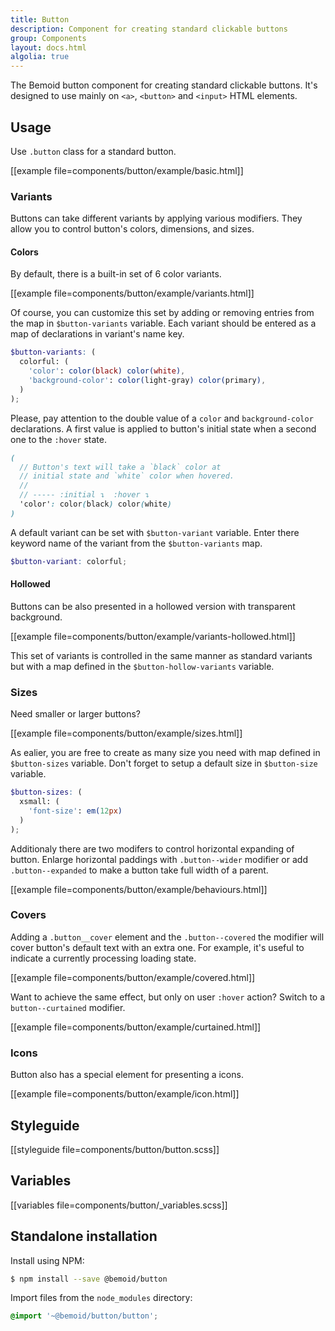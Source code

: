 ```yaml
---
title: Button
description: Component for creating standard clickable buttons
group: Components
layout: docs.html
algolia: true
---
```


The Bemoid button component for creating standard clickable buttons. It's designed to use mainly on `<a>`, `<button>` and `<input>` HTML elements.

## Usage

Use `.button` class for a standard button.

[[example file=components/button/example/basic.html]]

### Variants

Buttons can take different variants by applying various modifiers. They allow you to control button's colors, dimensions, and sizes.

#### Colors

By default, there is a built-in set of 6 color variants.

[[example file=components/button/example/variants.html]]

Of course, you can customize this set by adding or removing entries from the map in `$button-variants` variable. Each variant should be entered as a map of declarations in variant's name key.

```scss
$button-variants: (
  colorful: (
    'color': color(black) color(white),
    'background-color': color(light-gray) color(primary),
  )
);
```

Please, pay attention to the double value of a `color` and `background-color` declarations. A first value is applied to button's initial state when a second one to the `:hover` state.

```scss
(
  // Button's text will take a `black` color at
  // initial state and `white` color when hovered.
  //
  // ----- :initial ↴  :hover ↴
  'color': color(black) color(white)
)
```

A default variant can be set with `$button-variant` variable. Enter there keyword name of the variant from the `$button-variants` map.

```scss
$button-variant: colorful;
```

#### Hollowed

Buttons can be also presented in a hollowed version with transparent background.

[[example file=components/button/example/variants-hollowed.html]]

This set of variants is controlled in the same manner as standard variants but with a map defined in the `$button-hollow-variants` variable.

### Sizes

Need smaller or larger buttons?

[[example file=components/button/example/sizes.html]]

As ealier, you are free to create as many size you need with map defined in `$button-sizes` variable.
Don't forget to setup a default size in `$button-size` variable.

```scss
$button-sizes: (
  xsmall: (
    'font-size': em(12px)
  )
);
```

Additionaly there are two modifers to control horizontal expanding of button. Enlarge horizontal paddings with `.button--wider` modifier or add `.button--expanded` to make a button take full width of a parent.

[[example file=components/button/example/behaviours.html]]

### Covers

Adding a `.button__cover` element and the `.button--covered` the modifier will cover button's default text with an extra one. For example, it's useful to indicate a currently processing loading state.

[[example file=components/button/example/covered.html]]

Want to achieve the same effect, but only on user `:hover` action? Switch to a `button--curtained` modifier.

[[example file=components/button/example/curtained.html]]

### Icons

Button also has a special element for presenting a icons.

[[example file=components/button/example/icon.html]]

## Styleguide

[[styleguide file=components/button/button.scss]]

## Variables

[[variables file=components/button/_variables.scss]]

## Standalone installation

Install using NPM:

```bash
$ npm install --save @bemoid/button
```

Import files from the `node_modules` directory:

```scss
@import '~@bemoid/button/button';
```